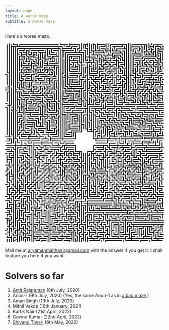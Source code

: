 ```yaml
---
layout: page
title: A worse maze
subtitle: a worze mase
---
```


Here's a worse maze.

![a worze mase](/img/worse-maze.jpeg)

Mail me at [aryamanmaithani@gmail.com](mailto:aryamanmaithani@gmail.com) with the answer if you get it. I shall feature you here if you want.

# Solvers so far
1. [Amit Rajaraman](http://bit.ly/RickAstleyOfficial) (8th July, 2020)
2. Anon-1 (9th July, 2020) (Yes, the same Anon-1 as in [a bad maze](/maze).)
3. Aman Singh (10th July, 2020)
4. Mithil Vakde (16th January, 2021)
5. Kartik Nair (21st April, 2022)
6. Govind Kumar (22nd April, 2022)
7. [Shivang Tiwari](https://shivang-tiwari.github.io/MyIntro/) (6th May, 2022)